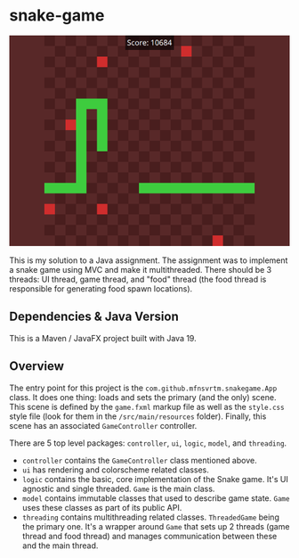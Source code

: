 # snake-game

![screenshot](repo-resources/screenshot.png)

This is my solution to a Java assignment. The assignment was to implement a
snake game using MVC and make it multithreaded. There should be 3 threads:
UI thread, game thread, and "food" thread (the food thread is responsible
for generating food spawn locations).

## Dependencies & Java Version

This is a Maven / JavaFX project built with Java 19.

## Overview

The entry point for this project is the `com.github.mfnsvrtm.snakegame.App`
class. It does one thing: loads and sets the primary (and the only) scene.
This scene is defined by the `game.fxml` markup file as well as the
`style.css` style file (look for them in the `/src/main/resources` folder).
Finally, this scene has an associated `GameController` controller.

There are 5 top level packages: `controller`, `ui`, `logic`, `model`, and
`threading`.

- `controller` contains the `GameController` class mentioned above.
- `ui` has rendering and colorscheme related classes. 
- `logic` contains the basic, core implementation of the Snake game.
  It's UI agnostic and single threaded. `Game` is the main class.
- `model` contains immutable classes that used to describe game state.
  `Game` uses these classes as part of its public API.
- `threading` contains multithreading related classes. `ThreadedGame`
  being the primary one. It's a wrapper around `Game` that sets up 2
  threads (game thread and food thread) and manages communication between
  these and the main thread.
